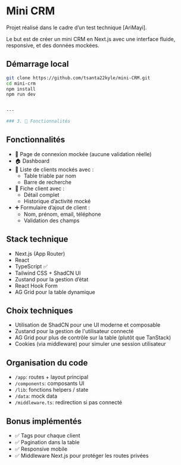 # Mini CRM 

Projet réalisé dans le cadre d’un test technique [AriMayi].

Le but est de créer un mini CRM en Next.js avec une interface fluide, responsive, et des données mockées.

## Démarrage local

```bash
git clone https://github.com/tsanta22kyle/mini-CRM.git
cd mini-crm
npm install
npm run dev


---

### 3. 🧩 Fonctionnalités

```
## Fonctionnalités

- 🔐 Page de connexion mockée (aucune validation réelle)
- 🏠 Dashboard 
- 📄 Liste de clients mockés avec :
  - Table triable par nom
  - Barre de recherche
- 👤 Fiche client avec :
  - Détail complet
  - Historique d’activité mocké
- ➕ Formulaire d’ajout de client :
  - Nom, prénom, email, téléphone
  - Validation des champs

## Stack technique

- Next.js (App Router)
- React
- TypeScript ✅
- Tailwind CSS + ShadCN UI
- Zustand pour la gestion d’état
- React Hook Form
- AG Grid pour la table dynamique

## Choix techniques

- Utilisation de ShadCN pour une UI moderne et composable
- Zustand pour la gestion de l'utilisateur connecté
- AG Grid pour plus de contrôle sur la table (plutôt que TanStack)
- Cookies (via middleware) pour simuler une session utilisateur

## Organisation du code

- `/app`: routes + layout principal
- `/components`: composants UI
- `/lib`: fonctions helpers / state
- `/data`: mock data
- `/middleware.ts`: redirection si pas connecté

## Bonus implémentés

- ✅ Tags pour chaque client
- ✅ Pagination dans la table
- ✅ Responsive mobile
- ✅ Middleware Next.js pour protéger les routes privées


